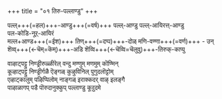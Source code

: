 +++
title = "०१ तिरु-पल्लाण्डु"
+++

पल्ल्+++(=हल)+++-आण्डु+++(=वर्ष)+++ पल्ल्-आण्डु पल्ल्-आयिरत्त्-आण्डु  
पल-कोडि-नूऱ्‌-आयिरं  
मल्ल+आण्ड+++(=ईश)+++ तिण्+++(=दप्प)+++-दोळ् मणि-वण्णा+++(=वर्ण)+++ - उन्  
शॆव्व्+++(←चॆम्=कॆम्)+++-अडि शॆव्वि+++(←चॆव्वि=चॆलुवु)+++-तिरुक्-काप्पु

वाऴाट्पट्टु निण्ड्रीरुळ्ळीरेल् वन्दु मण्णुम् मणमुम् कॊण्मिन्  
कूऴाट्पट्टु निण्ड्रीर्गळै ऎङ्गळ् कुऴुविनिल् पुगुदलॊट्टोम्  
एऴाट्कालुम् पऴिप्पिलोम् नाङ्गळ् इराक्कदर् वाऴ् इलङ्गै  
पाऴाळागप् पडै पॊरुदानुक्कुप् पल्लाण्डु कूऱुदमे